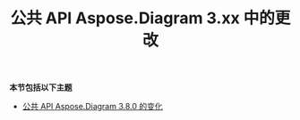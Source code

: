 ﻿---
title: 公共 API Aspose.Diagram 3.xx 中的更改
type: docs
weight: 60
url: /zh/net/public-api-changes-in-aspose-diagram-3-x-x/
---
**本节包括以下主题**
- [公共 API Aspose.Diagram 3.8.0 的变化](/diagram/zh/net/public-api-changes-in-aspose-diagram-3-8-0/)
